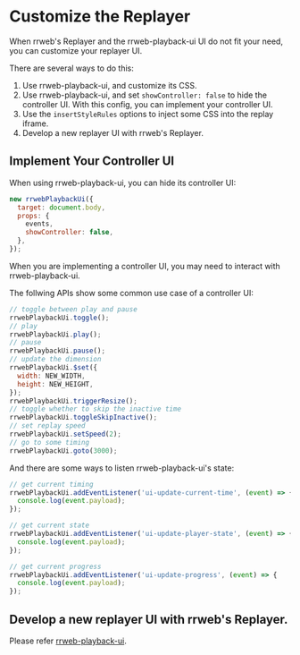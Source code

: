# Customize the Replayer

When rrweb's Replayer and the rrweb-playback-ui UI do not fit your need, you can customize your replayer UI.

There are several ways to do this:

1. Use rrweb-playback-ui, and customize its CSS.
2. Use rrweb-playback-ui, and set `showController: false` to hide the controller UI. With this config, you can implement your controller UI.
3. Use the `insertStyleRules` options to inject some CSS into the replay iframe.
4. Develop a new replayer UI with rrweb's Replayer.

## Implement Your Controller UI

When using rrweb-playback-ui, you can hide its controller UI:

```js
new rrwebPlaybackUi({
  target: document.body,
  props: {
    events,
    showController: false,
  },
});
```

When you are implementing a controller UI, you may need to interact with rrweb-playback-ui.

The follwing APIs show some common use case of a controller UI:

```js
// toggle between play and pause
rrwebPlaybackUi.toggle();
// play
rrwebPlaybackUi.play();
// pause
rrwebPlaybackUi.pause();
// update the dimension
rrwebPlaybackUi.$set({
  width: NEW_WIDTH,
  height: NEW_HEIGHT,
});
rrwebPlaybackUi.triggerResize();
// toggle whether to skip the inactive time
rrwebPlaybackUi.toggleSkipInactive();
// set replay speed
rrwebPlaybackUi.setSpeed(2);
// go to some timing
rrwebPlaybackUi.goto(3000);
```

And there are some ways to listen rrweb-playback-ui's state:

```js
// get current timing
rrwebPlaybackUi.addEventListener('ui-update-current-time', (event) => {
  console.log(event.payload);
});

// get current state
rrwebPlaybackUi.addEventListener('ui-update-player-state', (event) => {
  console.log(event.payload);
});

// get current progress
rrwebPlaybackUi.addEventListener('ui-update-progress', (event) => {
  console.log(event.payload);
});
```

## Develop a new replayer UI with rrweb's Replayer.

Please refer [rrweb-playback-ui](https://github.com/rrweb-io/rrweb/tree/master/packages/rrweb-playback-ui/).

